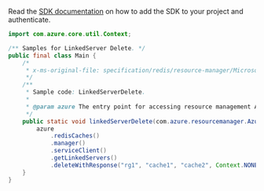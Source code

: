 Read the [SDK documentation](https://github.com/Azure/azure-sdk-for-java/blob/azure-resourcemanager_2.13.0/sdk/resourcemanager/azure-resourcemanager/README.md) on how to add the SDK to your project and authenticate.

```java
import com.azure.core.util.Context;

/** Samples for LinkedServer Delete. */
public final class Main {
    /*
     * x-ms-original-file: specification/redis/resource-manager/Microsoft.Cache/stable/2021-06-01/examples/RedisCacheLinkedServer_Delete.json
     */
    /**
     * Sample code: LinkedServerDelete.
     *
     * @param azure The entry point for accessing resource management APIs in Azure.
     */
    public static void linkedServerDelete(com.azure.resourcemanager.AzureResourceManager azure) {
        azure
            .redisCaches()
            .manager()
            .serviceClient()
            .getLinkedServers()
            .deleteWithResponse("rg1", "cache1", "cache2", Context.NONE);
    }
}
```
